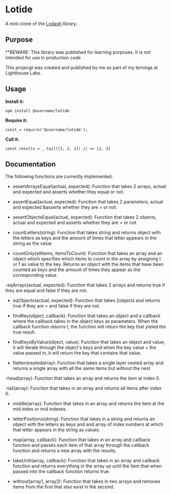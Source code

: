 # Lotide

A mini clone of the [Lodash](https:lodash.com) library.

## Purpose

**_BEWARE:_ This library was published for learning purposes. It is _not_ intended for use in production code

This projecgt was created and published by me as part of my lernings at Lighthouse Labs.

## Usage

**Install it:**

`npm install @username/lotide`

**Require it:**

`const_= require('@username/lotide');`

**Call it:**

`const results = _.tail([1, 2, 3]) // => [2, 3]`

## Documentation

The following functions are currently implemented:

- assertArraysEqual(actual, expected): Function that takes 2 arrays, actual and expected and asserts whether they equal or not.

- assertEqual(actual, expected): Function that takes 2 parameters, actual and expected &asserts whether they are = or not.

- assertObjectsEqual(actual, expected): Function that takes 2 objects, actual and expected and asserts whether they are = or not

- countLetters(string): Function that takes string and returns object with the letters as keys and the amount of times that letter appears in the string as the value

- countOnly(allItems, itemsToCount): Function that takes an array and an object which specifies which items to count in the array by assigning t or f as value to the key. Returns an object with the items that have been counted as keys and the amount of times they appear as the corresponding value.

-eqArrays(actual, expected): Function that takes 2 arrays and returns true if they are equal and false if they are not.

- eqObjects(actual, expected): Function that takes 2objects and returns true if they are = and false if they are not.

- findKey(object, callback): Function that takes an object and a callback where the callback takes in the object keys as parameters. When the callback function returns t, the function will return the key that yieled the true result.

- findKeysByValue(object, value): Function that takes an object and value, it will iterate through the object's keys and when the key value = the value passed in, it will return the key that contains that value.

- flatten(nestedarray): Function that takes a single layer nested array and returns a single array with all the same items but without the nest

-head(array): Function that takes an array and returns the item at index 0.

-tail(array): Function that takes in an array and returns all items after index 0.

- middle(array): Function that takes in an array and returns the item at the mid index or mid indexes.

- letterPositions(string): Function that takes in a string and returns an object with the letters as keys and and array of index numbers at which that letter appears in the string as values.

- map(array, callback): Function that takes in an array and callback function and passes each item of that array through the callback function and returns a new array with the results.

- takeUntil(array, callback): Function that takes in an array and callback function and returns everything in the array up until the item that when passed into the callback function returns true.

- without(array1, array2): Function that takes in two arrays and removes items from the first that also exist in the second.